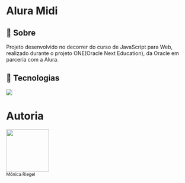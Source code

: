 <h1>Alura Midi</h1>

<h2>🔖 Sobre</h2>
<p>Projeto desenvolvido no decorrer do curso de JavaScript para Web, realizado durante o projeto ONE(Oracle Next Education), da Oracle em parceria com a Alura.</p>

## 🚀 Tecnologias
<div>
  <img src="https://img.shields.io/badge/JavaScript-F7DF1E?style=for-the-badge&logo=javascript&logoColor=black">
</div>

# Autoria

 [<img loading="lazy" src="https://avatars.githubusercontent.com/u/157765491?v=4" width=115><br><sub>Mônica Riegel</sub>](https://github.com/monicariegel)  
